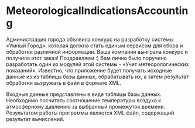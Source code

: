 # MeteorologicalIndicationsAccounting

Администрация города объявила конкурс на разработку системы «Умный Город», которая должна стать единым сервисом для сбора и обработки различной информации. Ваша компания выиграла конкурс и получила этот заказ! Поздравляем :)
Вам лично было поручено разработать один из модулей этой системы - «Учет метеорологических показаний».
Известно, что приложение будет получать исходные данные из из таблицы базы данных, обрабатывать их, а затем результат обработки выгружать в файл в формате XML.

Входные данные представлены в виде таблицы базы данных.
Необходимо посчитать соотношение температуры воздуха к атмосферному давлению за выбранный промежуток времени.
Результатом работы программы является XML файл, содержащий результат вычислений.
